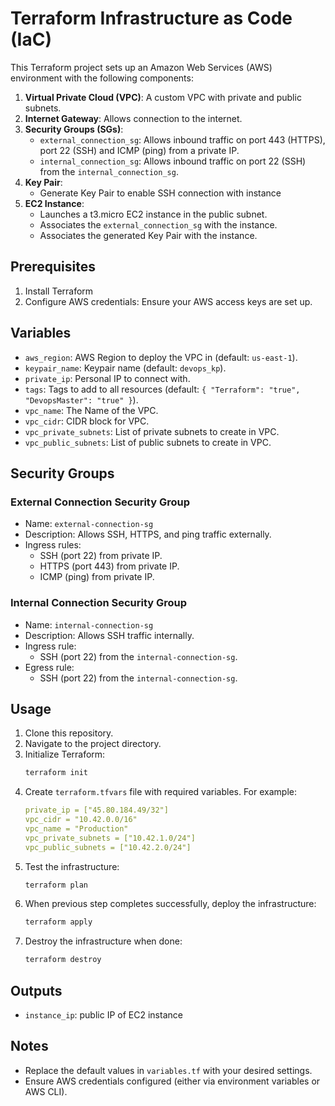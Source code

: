 # Terraform Infrastructure as Code (IaC)

This Terraform project sets up an Amazon Web Services (AWS) environment with the following components:

1. **Virtual Private Cloud (VPC)**: A custom VPC with private and public subnets.
2. **Internet Gateway**: Allows connection to the internet.
3. **Security Groups (SGs)**:
   - `external_connection_sg`: Allows inbound traffic on port 443 (HTTPS), port 22 (SSH) and ICMP (ping) from a private IP.
   - `internal_connection_sg`: Allows inbound traffic on port 22 (SSH) from the `internal_connection_sg`.
4. **Key Pair**:
   - Generate Key Pair to enable SSH connection with instance
5. **EC2 Instance**:
   - Launches a t3.micro EC2 instance in the public subnet.
   - Associates the `external_connection_sg` with the instance.
   - Associates the generated Key Pair with the instance.

## Prerequisites

1. Install Terraform
2. Configure AWS credentials: Ensure your AWS access keys are set up.

## Variables

- `aws_region`: AWS Region to deploy the VPC in (default: `us-east-1`).
- `keypair_name`: Keypair name (default: `devops_kp`).
- `private_ip`: Personal IP to connect with.
- `tags`: Tags to add to all resources (default: `{ "Terraform": "true", "DevopsMaster": "true" }`).
- `vpc_name`: The Name of the VPC.
- `vpc_cidr`: CIDR block for VPC.
- `vpc_private_subnets`: List of private subnets to create in VPC.
- `vpc_public_subnets`: List of public subnets to create in VPC.

## Security Groups

### External Connection Security Group

- Name: `external-connection-sg`
- Description: Allows SSH, HTTPS, and ping traffic externally.
- Ingress rules:
  - SSH (port 22) from private IP.
  - HTTPS (port 443) from private IP.
  - ICMP (ping) from private IP.

### Internal Connection Security Group

- Name: `internal-connection-sg`
- Description: Allows SSH traffic internally.
- Ingress rule:
  - SSH (port 22) from the `internal-connection-sg`.
- Egress rule:
  - SSH (port 22) from the `internal-connection-sg`.

## Usage

1. Clone this repository.
2. Navigate to the project directory.
3. Initialize Terraform:
   ```bash
   terraform init
   ```
4. Create `terraform.tfvars` file with required variables. For example:
   ```yaml
   private_ip = ["45.80.184.49/32"]
   vpc_cidr = "10.42.0.0/16"
   vpc_name = "Production"
   vpc_private_subnets = ["10.42.1.0/24"]
   vpc_public_subnets = ["10.42.2.0/24"]
   ```
5. Test the infrastructure:
   ```bash
   terraform plan
   ```
6. When previous step completes successfully, deploy the infrastructure:
   ```bash
   terraform apply
   ```
7. Destroy the infrastructure when done:
   ```bash
   terraform destroy
   ```

## Outputs

- `instance_ip`: public IP of EC2 instance

## Notes

- Replace the default values in `variables.tf` with your desired settings.
- Ensure AWS credentials configured (either via environment variables or AWS CLI).
